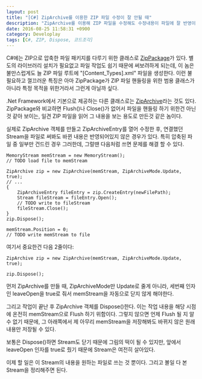 ```yaml
---
layout: post
title: "[C#] ZipArchive를 이용한 ZIP 파일 수정이 잘 안될 때"
description: "ZipArchive를 이용해 ZIP 파일을 수정해도 수정내용이 파일에 잘 반영이 안될 때 유용한 코드에 대해 알아본다."
date: 2016-08-25 11:58:31 +0900
category: Developlay
tags: [C#, ZIP, Dispose, 코드조각]
---
```


C#에는 ZIP으로 압축한 파일 패키지를 다루기 위한 클래스로 [ZipPackage](https://msdn.microsoft.com/en-us/library/system.io.packaging.zippackage.aspx "System.IO.Packaging.ZipPackage")가 있다.
별도의 라이브러리 설치가 필요없고 파일 작업도 쉽기 때문에 써보려하게 되는데,
이 놈은 불만스럽게도 늘 ZIP 파일 루트에 "[Content_Types].xml" 파일을 생성한다.
이런 불필요하고 껄끄러운 특징은 아마
ZipPackage가 ZIP 파일 핸들링을 위한 범용 클래스가 아니라 특정 목적을 위한거라서 그런게 아닐까 싶다.

.Net Framework에서 기본으로 제공하는 다른 클래스로는 [ZipArchive](https://msdn.microsoft.com/en-us/library/system.io.compression.ziparchive.aspx "System.IO.Compression.ZipArchive")라는 것도 있다.
ZipPackage와 비교하면 Flush()나 Close()가 없어서 파일을 핸들링 하기 위한건 아닌것 같아 보이는,
일견 ZIP 파일을 읽어 그 내용을 보는 용도로 만든것 같은 놈이다.

실제로 ZipArchive 객체를 만들고 ZipArchiveEntry를 열어 수정한 후,
연결했던 Stream을 파일로 써봐도 바뀐 내용은 반영되어있지 않은 경우가 있다.
특히 압축된 파일 중 일부만 건드린 경우 그러한데,
그럴땐 다음처럼 쓰면 문제를 해결 할 수 있다.

~~~
MemoryStream memStream = new MemoryStream();
// TODO load file to memStream

ZipArchive zip = new ZipArchive(memStream, ZipArchiveMode.Update, true);
// ...
{
	ZipArchiveEntry fileEntry = zip.CreateEntry(newFilePath);
	Stream fileStream = fileEntry.Open();
	// TODO write to fileStream
	fileStream.Close();
}
zip.Dispose();

memStream.Position = 0;
// TODO write memStream to file
~~~

여기서 중요한건 다음 2줄이다:

~~~
ZipArchive zip = new ZipArchive(memStream, ZipArchiveMode.Update, true);

zip.Dispose();
~~~

먼저 ZipArchive를 만들 때, ZipArchiveMode만 Update로 줄게 아니라,
세번째 인자인 leaveOpen을 true로 줘서
memStream을 자동으로 닫지 않게 해야한다.

그리고 작업이 끝난 후 ZipArchive 객체를 Dispose()한다.
이는 작업 내용을 해당 시점에 온전히 memStream으로 Flush 하기 위함이다.
그렇지 않으면 언제 Flush 될 지 알 수 없기 때문에,
그 아래쪽에서 제 아무리 memStream을 저장해봐도 바뀌지 않은 원래 내용만 저장될 수 있다.

보통은 Dispose()하면 Stream도 닫기 때문에 그림의 떡이 될 수 있지만,
앞에서 leaveOpen 인자를 true로 줬기 때문에 Stream은 여전히 살아있다.

이제 할 일은 이 Stream의 내용을 원하는 파일로 쓰는 것 뿐이다.
그리고 볼일 다 본 Stream을 정리해주면 된다.
